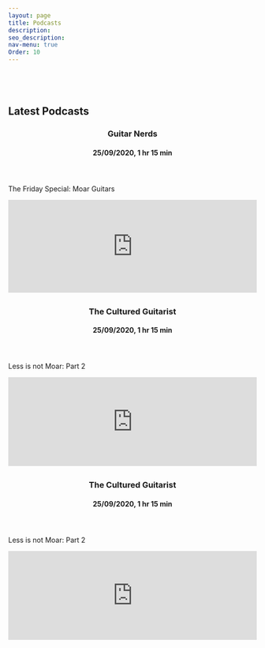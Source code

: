 ```yaml
---
layout: page
title: Podcasts
description: 
seo_description:
nav-menu: true
Order: 10
---
```


<!-- Main -->
<div id="main" class="alt">

<!-- Gallery -->
<section style="margin-top: 6em">
	<div class="inner row 100%">
		<div class="12u 12u$(medium)">
			<h1> Latest Podcasts</h1>
		</div>
		<div class="12u 12u$(medium)" style="margin-bottom: 2em">
			<header class="major">
				<h3>Guitar Nerds</h3>
				<h4>25/09/2020, 1 hr 15 min</h4>				
			</header>
			<p>The Friday Special: Moar Guitars</p>
			<iframe title="Embed Player" width="100%" height="188px" src="https://embed.acast.com/podcastguitarnerds/thefridayspecial-moarguitars" scrolling="no" frameBorder="0" style="border:none;overflow:hidden;"></iframe>
		</div>
		<div class="12u 12u$(medium)" style="margin-bottom: 2em">
			<header class="major">
				<h3>The Cultured Guitarist</h3>
				<h4>25/09/2020, 1 hr 15 min</h4>				
			</header>
			<p>Less is not Moar: Part 2</p>
			<iframe width="100%" height="180" frameborder="no" scrolling="no" seamless src="https://share.transistor.fm/e/0f3b9184"></iframe>
		</div>
		<div class="12u 12u$(medium)" style="margin-bottom: 2em">
			<header class="major">
				<h3>The Cultured Guitarist</h3>
				<h4>25/09/2020, 1 hr 15 min</h4>				
			</header>
			<p>Less is not Moar: Part 2</p>
			<iframe width="100%" height="180" frameborder="no" scrolling="no" seamless src="https://share.transistor.fm/e/a4588e5f"></iframe>
		</div>
	</div>
</section>
